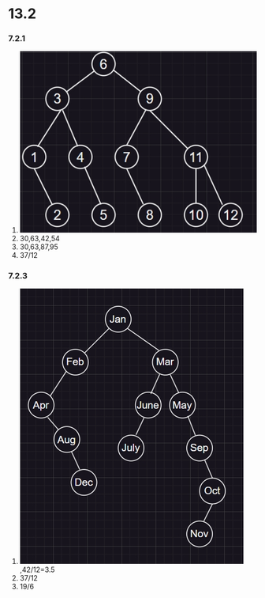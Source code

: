 # 13.2

### 7.2.1

1. ![img](img/1.png)
2. 30,63,42,54
3. 30,63,87,95
4. 37/12

### 7.2.3

1. ![img](img/2.png),42/12=3.5
2. 37/12
3. 19/6
